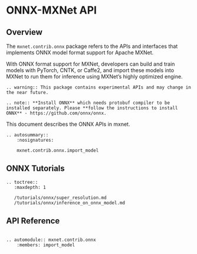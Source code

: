 # ONNX-MXNet API

## Overview

The `mxnet.contrib.onnx` package refers to the APIs and interfaces that implements ONNX model format support for Apache MXNet.

With ONNX format support for MXNet, developers can build and train models with PyTorch, CNTK, or Caffe2, and import these models into MXNet to run them for inference using MXNet’s highly optimized engine.

```eval_rst
.. warning:: This package contains experimental APIs and may change in the near future.
```

```eval_rst
.. note:: **Install ONNX** which needs protobuf compiler to be installed separately. Please **follow the instructions to install ONNX** - https://github.com/onnx/onnx.
```

This document describes the ONNX APIs in mxnet.

```eval_rst
.. autosummary::
    :nosignatures:

    mxnet.contrib.onnx.import_model
```

## ONNX Tutorials

```eval_rst
.. toctree::
   :maxdepth: 1
   
   /tutorials/onnx/super_resolution.md
   /tutorials/onnx/inference_on_onnx_model.md
```

## API Reference

<script type="text/javascript" src='../../_static/js/auto_module_index.js'></script>

```eval_rst

.. automodule:: mxnet.contrib.onnx
    :members: import_model 

```

<script>auto_index("api-reference");</script>